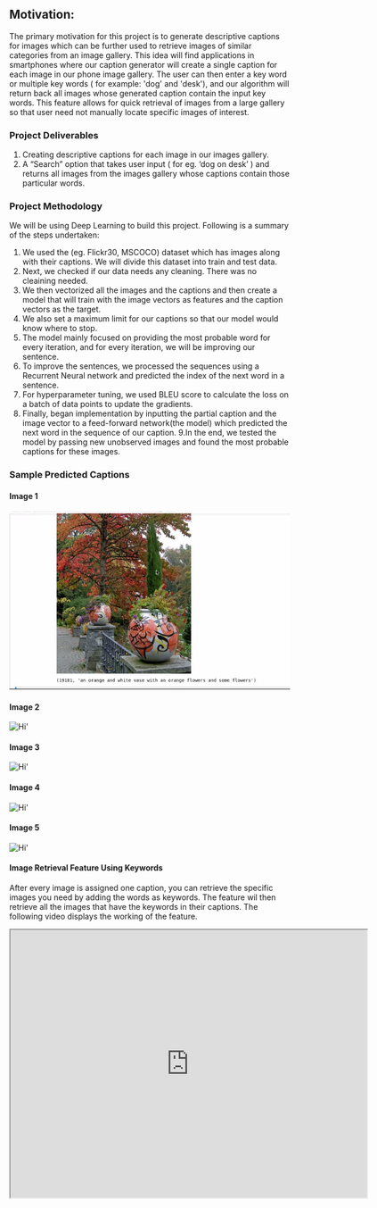 ## Motivation: 

The primary motivation for this project is to generate descriptive captions for images which can be further used to retrieve images of similar categories from an image gallery. This idea will find applications in smartphones where our caption generator will create a single caption for each image in our phone image gallery. The user can then enter a key word or multiple key words ( for example: 'dog' and 'desk'), and our algorithm will return back all images whose generated caption contain the input key words. This feature allows for quick retrieval of images from a large gallery so that user need not manually locate specific images of interest.

### Project Deliverables

1. Creating descriptive captions for each image in our images gallery. 
2. A “Search” option that takes user input ( for eg. ‘dog on desk’ ) and returns all images from the images gallery whose captions contain those particular words. 

### Project Methodology 

We will be using Deep Learning to build this project. Following is a summary of the steps undertaken:
1. We used the (eg. Flickr30, MSCOCO) dataset which has images along with their captions. We will divide this dataset into train and test data.
2. Next, we checked if our data needs any cleaning. There was no cleaining needed.
3. We then vectorized all the images and the captions and then create a model that will train with the image vectors as features and the caption vectors as the target.
4. We also set a maximum limit for our captions so that our model would know where to stop.
5. The model mainly focused on providing the most probable word for every iteration, and for every iteration, we will be improving our sentence.
6. To improve the sentences, we processed the sequences using a Recurrent Neural network and predicted the index of the next word in a sentence.
7. For hyperparameter tuning, we used BLEU score to calculate the loss on a batch of data points to update the gradients.
8. Finally, began implementation by inputting the partial caption and the image vector to a feed-forward network(the model) which predicted the next word in the sequence of our caption.
9.In the end, we tested the model by passing new unobserved images and found the most probable captions for these images.

### Sample Predicted Captions

#### Image 1
<img src="prediction - flowers correct.JPG"/>

#### Image 2
<img src="https://github.com/megs161195/Image-Retrieval-using-generated-captions/raw/master/prediction%203-%20clock.JPG" alt ="Hi" class="inline"/>'

#### Image 3
<img src="https://github.com/megs161195/Image-Retrieval-using-generated-captions/raw/master/prediction%204_%20kite-sky.JPG" alt ="Hi" class="inline"/>'

#### Image 4
<img src="https://github.com/megs161195/Image-Retrieval-using-generated-captions/raw/master/prediction%205%20-%20correct%20cat.JPG" alt ="Hi" class="inline"/>'

#### Image 5
<img src="https://github.com/megs161195/Image-Retrieval-using-generated-captions/raw/master/prediction2-%20table%20with%20people%20eating%20food.JPG" alt ="Hi" class="inline"/>'

#### Image Retrieval Feature Using Keywords

After every image is assigned one caption, you can retrieve the specific images you need by adding the words as keywords. The feature wil then retrieve all the images that have the keywords in their captions. The following video displays the working of the feature.

<iframe src="https://drive.google.com/file/d/1Bqa_7uPthcROVROmCkRT3ekzXG2Eg6kq/preview" width="640" height="480"></iframe>
